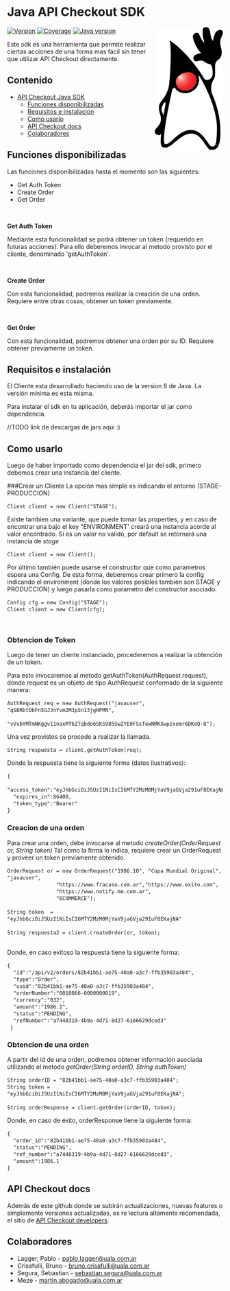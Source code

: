 # Java API Checkout SDK  

<img align="right" width="159px" src="./duke.png">

[![Version](https://img.shields.io/badge/version-1.0.0--beta-blue)]()
[![Coverage](https://img.shields.io/badge/coverage-88%25-green})]()
[![Java version](https://img.shields.io/badge/Java%20Version-1.8-orange)]()

Este sdk es una herramienta que permite realizar ciertas acciones de una forma mas fácil sin tener que
utilizar API Checkout directamente.

## Contenido
- [API Checkout Java SDK](#api-checkout-java-sdk)
  - [Funciones disponibilizadas](#funciones-disponibilizadas)
  - [Requisitos e instalacion](#requisitos-e-instalacion)
  - [Como usarlo](#como-usarlo) 
  - [API Checkout docs](#api-checkout-docs)   
  - [Colaboradores](#colaboradores)
        

## Funciones disponibilizadas
Las funciones disponibilizadas hasta el momento son las siguientes:
- Get Auth Token
- Create Order
- Get Order

<br>

**Get Auth Token**
<br>

Mediante esta funcionalidad se podrá obtener un token (requerido en futuras acciones).
Para ello deberemos invocar al metodo provisto por el cliente, denominado 'getAuthToken'.

<br>

**Create Order**
<br>

Con esta funcionalidad, podremos realizar la creación de una orden. Requiere entre otras cosas, obtener un token previamente.

<br>

**Get Order**
<br>

Con esta funcionalidad, podremos obtener una orden por su ID. Requiere obtener previamente un token.


## Requisitos e instalación

El Cliente esta desarrollado haciendo uso de la version 8 de Java. La versión mínima es esta misma.

Para instalar el sdk en tu aplicación, deberás importar el jar como dependencia.

//TODO link de descargas de jars aqui :)

## Como usarlo

Luego de haber importado como dependencia el jar del sdk, primero debemos crear una instancia del cliente.


###Crear un Cliente
La opción mas simple es indicando el entorno (STAGE-PRODUCCION)
```
Client client = new Client("STAGE");
```

Existe tambien una variante, que puede tomar las properties, y en caso de encontrar una bajo el key "ENVIRONMENT'
creará una instancia acorde al valor encontrado. Si es un valor no valido, por default se retornará una instancia de *stage*

```
Client client = new Client();
```

Por último también puede usarse el constructor que como parametros espera una Config. 
De esta forma, deberemos crear primero la config indicando el environment (donde los valores posibles también son STAGE y PRODUCCION) y luego 
pasarla como parametro del constructor asociado.

```
Config cfg = new Config("STAGE");
Client client = new Client(cfg);
```

<br>

### Obtencion de Token
Luego de tener un cliente instanciado, procederemos a realizar la obtención de un token.

Para esto invocaremos al metodo getAuthToken(AuthRequest request), donde request es un objeto de tipo AuthRequest conformado de la siguiente manera:

```
AuthRequest req = new AuthRequest("javauser", "qSBRbtObFn5GJJnYvm2M3pSn13jgHPMN",
                "vVvbYMTmNKggv11naxMfbZ7qbdo6SKS985SwZYE0FSsfewNMKXwpzxemr6DKoQ-8");
```

Una vez provistos se procede a realizar la llamada.
``` 
String respuesta = client.getAuthToken(req); 
```

Donde la respuesta tiene la siguiente forma (datos ilustrativos):

```
{
  "access_token":"eyJhbGciOiJSUzI1NiIsCI6MTY2MzM0MjYaV9jaGVja291uF8EKajNA",
  "expires_in":86400,
  "token_type":"Bearer"
}
```


### Creacion de una orden

Para crear una orden, debe invocarse al metodo *createOrder(OrderRequest or, String token)* 
Tal como la firma lo indica, requiere crear un OrderRequest y proveer un token previamente obtenido.

```
OrderRequest or = new OrderRequest("1986.10", "Copa Mundial Original", "javauser",
                "https://www.fracaso.com.ar","https://www.exito.com", 
                "https://www.notify.me.com.ar",
                "ECOMMERCE");
     
String token  = "eyJhbGciOiJSUzI1NiIsCI6MTY2MzM0MjYaV9jaGVja291uF8EKajNA"                
                
String respuesta2 = client.createOrder(or, token); 
               
```

Donde, en caso exitoso la respuesta tiene la siguiente forma:

```
{
  "id":"/api/v2/orders/82b41bb1-ae75-40a0-a3c7-ffb35903a484",
  "type":"Order",
  "uuid":"82b41bb1-ae75-40a0-a3c7-ffb35903a484",
  "orderNumber":"0010866-0000000019",
  "currency":"032",
  "amount":"1986.1",
  "status":"PENDING",
  "refNumber":"a7448319-4b9a-4d71-8d27-6166629dced3"
 }
```

### Obtencion de una orden

A partir del id de una orden, podremos obtener información asociada utilizando el metodo 
*getOrder(String orderID, String authToken)*

```
String orderID = "82b41bb1-ae75-40a0-a3c7-ffb35903a484";
String token = "eyJhbGciOiJSUzI1NiIsCI6MTY2MzM0MjYaV9jaGVja291uF8EKajNA";

String orderResponse = client.getOrder(orderID, token);

```

Donde, en caso de éxito, orderResponse tiene la siguiente forma:

```
{
  "order_id":"82b41bb1-ae75-40a0-a3c7-ffb35903a484",
  "status":"PENDING",
  "ref_number":"a7448319-4b9a-4d71-8d27-6166629dced3",
  "amount":1986.1
}
```

## API Checkout docs

Además de este github donde se subirán actualizaciones, nuevas features o simplemente versiones actualizadas, es re 
lectura altamente recomendada, el sitio de
[API Checkout developers](https://developers.ualabis.com.ar/). 

## Colaboradores

- Lagger, Pablo      - pablo.lagger@uala.com.ar
- Crisafulli, Bruno - bruno.crisafulli@uala.com.ar
- Segura, Sebastian  - sebastian.segura@uala.com.ar
- Meze               - martin.abogado@uala.com.ar
